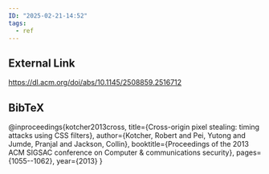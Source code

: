 ```yaml
---
ID: "2025-02-21-14:52"
tags:
  - ref
---
```

## External Link

https://dl.acm.org/doi/abs/10.1145/2508859.2516712
## BibTeX

@inproceedings{kotcher2013cross,
  title={Cross-origin pixel stealing: timing attacks using CSS filters},
  author={Kotcher, Robert and Pei, Yutong and Jumde, Pranjal and Jackson, Collin},
  booktitle={Proceedings of the 2013 ACM SIGSAC conference on Computer \& communications security},
  pages={1055--1062},
  year={2013}
}